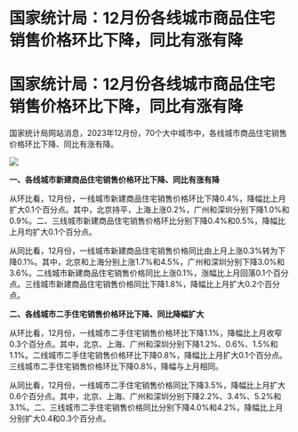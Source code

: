 # 国家统计局：12月份各线城市商品住宅销售价格环比下降，同比有涨有降

# 国家统计局：12月份各线城市商品住宅销售价格环比下降，同比有涨有降

国家统计局网站消息，2023年12月份，70个大中城市中，各线城市商品住宅销售价格环比下降、同比有涨有降。

![](https://inews.gtimg.com/news_bt/OEyHA-D2LTcesGrUctZuxlulZXF0A6_6cEZDyFt_9AqWUAA/1000)

**一、各线城市新建商品住宅销售价格环比下降、同比有涨有降**

从环比看，12月份，一线城市新建商品住宅销售价格环比下降0.4%，降幅比上月扩大0.1个百分点。其中，北京持平，上海上涨0.2%，广州和深圳分别下降1.0%和0.9%。二、三线城市新建商品住宅销售价格环比分别下降0.4%和0.5%，降幅比上月均扩大0.1个百分点。

从同比看，12月份，一线城市新建商品住宅销售价格同比由上月上涨0.3%转为下降0.1%。其中，北京和上海分别上涨1.7%和4.5%，广州和深圳分别下降3.0%和3.6%。二线城市新建商品住宅销售价格同比上涨0.1%，涨幅比上月回落0.1个百分点。三线城市新建商品住宅销售价格同比下降1.8%，降幅比上月扩大0.2个百分点。

**二、各线城市二手住宅销售价格环比下降、同比降幅扩大**

从环比看，12月份，一线城市二手住宅销售价格环比下降1.1%，降幅比上月收窄0.3个百分点。其中，北京、上海、广州和深圳分别下降1.2%、0.6%、1.5%和1.1%。二线城市二手住宅销售价格环比下降0.8%，降幅比上月扩大0.1个百分点。三线城市二手住宅销售价格环比下降0.8%，降幅与上月相同。

从同比看，12月份，一线城市二手住宅销售价格同比下降3.5%，降幅比上月扩大0.6个百分点。其中，北京、上海、广州和深圳分别下降2.2%、3.4%、5.2%和3.1%。二、三线城市二手住宅销售价格同比分别下降4.0%和4.2%，降幅比上月分别扩大0.4和0.3个百分点。

